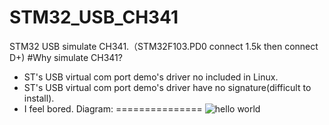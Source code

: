 STM32_USB_CH341
===============
STM32 USB simulate CH341.（STM32F103.PD0 connect 1.5k then connect D+)
#Why simulate CH341?
* ST's USB virtual com port demo's driver no included in Linux.
* ST's USB virtual com port demo's driver have no signature(difficult to install).
* I feel bored.
Diagram:
===============
![hello world](https://raw.githubusercontent.com/blackmiaool/STM32_USB_CH341/master/diagram.jpg)
